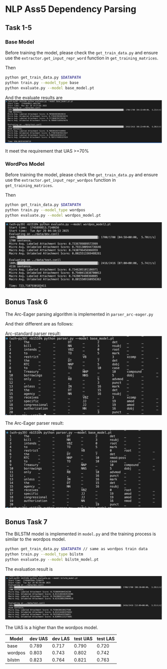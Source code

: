 # NLP Ass5 Dependency Parsing

## Task 1-5

### Base Model

Before training the model, please check the `get_train_data.py` and ensure use the `extractor.get_input_repr_word` function in `get_training_matrices`.

Then 
```bash
python get_train_data.py $DATAPATH
python train.py --model_type base
python evaluate.py --model base_model.pt
```
And the evaluate results are 
![alt text](Ass5_report/image.png)

It meet the requirement that UAS >=70%

### WordPos Model

Before training the model, please check the `get_train_data.py` and ensure use the `extractor.get_input_repr_wordpos` function in `get_training_matrices`.

Then 

```bash
python get_train_data.py $DATAPATH
python train.py --model_type wordpos
python evaluate.py --model wordpos_model.pt
```

![alt text](Ass5_report/image-5.png)

## Bonus Task 6

The Arc-Eager parsing algorithm is implemented in `parser_arc-eager.py`

And their different are as follows:

Arc-standard parser result:
![alt text](Ass5_report/image-3.png)

The Arc-Eager parser result:

![alt text](Ass5_report/image-4.png)


## Bonus Task 7

The BiLSTM model is implemented in `model.py`
and the training process is similar to the wordpos model.
```bash
python get_train_data.py $DATAPATH // same as wordpos train data
python train.py --model_type bilstm
python evaluate.py --model bilstm_model.pt
```
The evaluation result is

![alt text](Ass5_report/image-2.png)

The UAS is a higher than the wordpos model.

|Model|dev UAS|dev LAS|test UAS|test LAS|
|---|---|---|---|---|
|base|0.789|0.717|0.790|0.720|
|wordpos|0.803|0.743|0.802|0.742|
|bilstm|0.823|0.764|0.821|0.763|